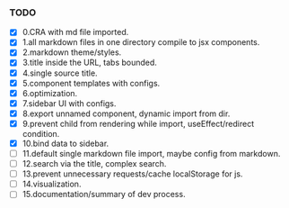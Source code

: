 ### TODO

- [x] 0.CRA with md file imported.  
- [x] 1.all markdown files in one directory compile to jsx components.  
- [x] 2.markdown theme/styles.  
- [x] 3.title inside the URL, tabs bounded.  
- [x] 4.single source title.  
- [x] 5.component templates with configs.  
- [x] 6.optimization.  
- [x] 7.sidebar UI with configs.  
- [x] 8.export unnamed component, dynamic import from dir.  
- [x] 9.prevent child from rendering while import, useEffect/redirect condition.  
- [x] 10.bind data to sidebar.  
- [ ] 11.default single markdown file import, maybe config from markdown.  
- [ ] 12.search via the title, complex search.  
- [ ] 13.prevent unnecessary requests/cache localStorage for js.  
- [ ] 14.visualization.  
- [ ] 15.documentation/summary of dev process.  
